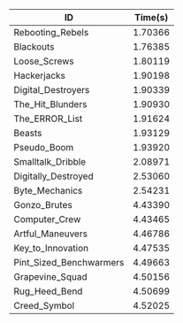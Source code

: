 |ID|Time(s)|
|-|-|
|Rebooting_Rebels|1.70366|
|Blackouts|1.76385|
|Loose_Screws|1.80119|
|Hackerjacks|1.90198|
|Digital_Destroyers|1.90339|
|The_Hit_Blunders|1.90930|
|The_ERROR_List|1.91624|
|Beasts|1.93129|
|Pseudo_Boom|1.93920|
|Smalltalk_Dribble|2.08971|
|Digitally_Destroyed|2.53060|
|Byte_Mechanics|2.54231|
|Gonzo_Brutes|4.43390|
|Computer_Crew|4.43465|
|Artful_Maneuvers|4.46786|
|Key_to_Innovation|4.47535|
|Pint_Sized_Benchwarmers|4.49663|
|Grapevine_Squad|4.50156|
|Rug_Heed_Bend|4.50699|
|Creed_Symbol|4.52025|
